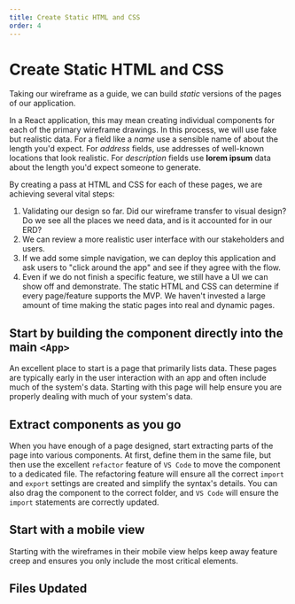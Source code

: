 ```yaml
---
title: Create Static HTML and CSS
order: 4
---
```


# Create Static HTML and CSS

Taking our wireframe as a guide, we can build _static_ versions of the pages of
our application.

In a React application, this may mean creating individual components for each of
the primary wireframe drawings. In this process, we will use fake but realistic
data. For a field like a _name_ use a sensible name of about the length you'd
expect. For _address_ fields, use addresses of well-known locations that look
realistic. For _description_ fields use **lorem ipsum** data about the length
you'd expect someone to generate.

By creating a pass at HTML and CSS for each of these pages, we are achieving
several vital steps:

1. Validating our design so far. Did our wireframe transfer to visual design? Do
   we see all the places we need data, and is it accounted for in our ERD?
2. We can review a more realistic user interface with our stakeholders and
   users.
3. If we add some simple navigation, we can deploy this application and ask
   users to "click around the app" and see if they agree with the flow.
4. Even if we do not finish a specific feature, we still have a UI we can show
   off and demonstrate. The static HTML and CSS can determine if every
   page/feature supports the MVP. We haven't invested a large amount of time
   making the static pages into real and dynamic pages.

## Start by building the component directly into the main `<App>`

An excellent place to start is a page that primarily lists data. These pages are
typically early in the user interaction with an app and often include much of
the system's data. Starting with this page will help ensure you are properly
dealing with much of your system's data.

## Extract components as you go

When you have enough of a page designed, start extracting parts of the page into
various components. At first, define them in the same file, but then use the
excellent `refactor` feature of `VS Code` to move the component to a dedicated
file. The refactoring feature will ensure all the correct `import` and `export`
settings are created and simplify the syntax's details. You can also drag the
component to the correct folder, and `VS Code` will ensure the `import`
statements are correctly updated.

## Start with a mobile view

Starting with the wireframes in their mobile view helps keep away feature creep
and ensures you only include the most critical elements.

## Files Updated

<GithubCommitViewer repo="suncoast-devs/TacoTuesday" commit="0489587b92b9d3069998087a08a07a2bf6df6e27"/>
